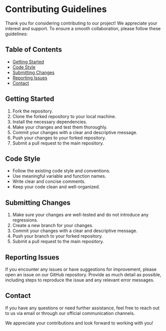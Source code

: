 # Contributing Guidelines

Thank you for considering contributing to our project! We appreciate your interest and support. To ensure a smooth collaboration, please follow these guidelines:

## Table of Contents
- [Getting Started](#getting-started)
- [Code Style](#code-style)
- [Submitting Changes](#submitting-changes)
- [Reporting Issues](#reporting-issues)
- [Contact](#contact)

## Getting Started
1. Fork the repository.
2. Clone the forked repository to your local machine.
3. Install the necessary dependencies.
4. Make your changes and test them thoroughly.
5. Commit your changes with a clear and descriptive message.
6. Push your changes to your forked repository.
7. Submit a pull request to the main repository.

## Code Style
- Follow the existing code style and conventions.
- Use meaningful variable and function names.
- Write clear and concise comments.
- Keep your code clean and well-organized.

## Submitting Changes
1. Make sure your changes are well-tested and do not introduce any regressions.
2. Create a new branch for your changes.
3. Commit your changes with a clear and descriptive message.
4. Push your branch to your forked repository.
5. Submit a pull request to the main repository.

## Reporting Issues
If you encounter any issues or have suggestions for improvement, please open an issue on our GitHub repository. Provide as much detail as possible, including steps to reproduce the issue and any relevant error messages.

## Contact
If you have any questions or need further assistance, feel free to reach out to us via email or through our official communication channels.

We appreciate your contributions and look forward to working with you!
